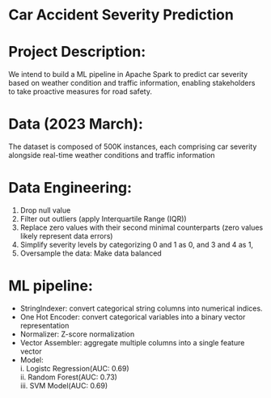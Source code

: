 # Car Accident Severity Prediction 

# Project Description:
We intend to build a ML pipeline in Apache Spark to predict car severity based on weather condition and traffic information, enabling stakeholders to take proactive measures for road safety.

# Data (2023 March):
The dataset is composed of 500K instances, each comprising car severity alongside real-time weather conditions and traffic information

# Data Engineering:
1. Drop null value
2. Filter out outliers (apply Interquartile Range (IQR))
3. Replace zero values with their second minimal counterparts (zero values likely represent data errors)
4. Simplify severity levels by categorizing 0 and 1 as 0, and 3 and 4 as 1,
5. Oversample the data: Make data balanced

# ML pipeline:
- StringIndexer: convert categorical string columns into numerical indices.  
- One Hot Encoder: convert categorical variables into a binary vector representation  
- Normalizer: Z-score normalization  
- Vector Assembler:  aggregate multiple columns into a single feature vector  
- Model:  
i. Logistc Regression(AUC: 0.69)  
ii. Random Forest(AUC: 0.73)  
iii. SVM Model(AUC: 0.69)  
